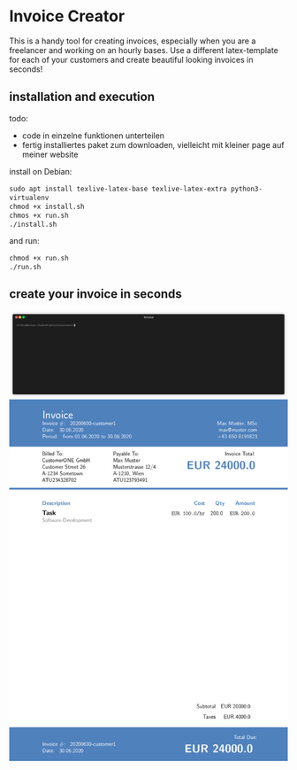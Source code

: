 # Invoice Creator

This is a handy tool for creating invoices, especially when you are a freelancer and working on an hourly bases. Use a different latex-template for each of your customers and create beautiful looking invoices in seconds!


## installation and execution

todo:
- code in einzelne funktionen unterteilen
- fertig installiertes paket zum downloaden, vielleicht mit kleiner page auf meiner website


install on Debian:
```
sudo apt install texlive-latex-base texlive-latex-extra python3-virtualenv
chmod +x install.sh
chmos +x run.sh
./install.sh 
```

and run:
```
chmod +x run.sh
./run.sh
```


## create your invoice in seconds
![alt text](https://github.com/chillbirdo/InvoiceCreator/blob/master/render1596664328928.gif?raw=true)
![alt text](https://github.com/chillbirdo/InvoiceCreator/blob/master/image.jpg?raw=true)